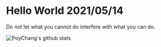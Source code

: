 # Hello World 2021/05/14

Do not let what you cannot do interfere with what you can do.

![PoyChang's github stats](https://github-readme-stats.vercel.app/api?username=poychang&show_icons=true&theme=dracula)

